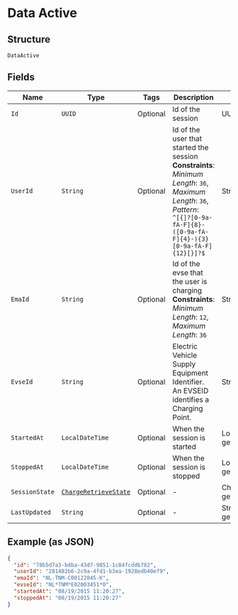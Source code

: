 
# Data Active

## Structure

`DataActive`

## Fields

| Name | Type | Tags | Description | Getter | Setter |
|  --- | --- | --- | --- | --- | --- |
| `Id` | `UUID` | Optional | Id of the session | UUID getId() | setId(UUID id) |
| `UserId` | `String` | Optional | Id of the user that started the session<br>**Constraints**: *Minimum Length*: `36`, *Maximum Length*: `36`, *Pattern*: `^[{]?[0-9a-fA-F]{8}-([0-9a-fA-F]{4}-){3}[0-9a-fA-F]{12}[}]?$` | String getUserId() | setUserId(String userId) |
| `EmaId` | `String` | Optional | Id of the evse that the user is charging<br>**Constraints**: *Minimum Length*: `12`, *Maximum Length*: `36` | String getEmaId() | setEmaId(String emaId) |
| `EvseId` | `String` | Optional | Electric Vehicle Supply Equipment Identifier. An EVSEID identifies a Charging Point. | String getEvseId() | setEvseId(String evseId) |
| `StartedAt` | `LocalDateTime` | Optional | When the session is started | LocalDateTime getStartedAt() | setStartedAt(LocalDateTime startedAt) |
| `StoppedAt` | `LocalDateTime` | Optional | When the session is stopped | LocalDateTime getStoppedAt() | setStoppedAt(LocalDateTime stoppedAt) |
| `SessionState` | [`ChargeRetrieveState`](../../doc/models/charge-retrieve-state.md) | Optional | - | ChargeRetrieveState getSessionState() | setSessionState(ChargeRetrieveState sessionState) |
| `LastUpdated` | `String` | Optional | - | String getLastUpdated() | setLastUpdated(String lastUpdated) |

## Example (as JSON)

```json
{
  "id": "78b5d7a3-bdba-43d7-9851-1c84fcddb782",
  "userId": "281482b6-2c9a-4fd1-b3ea-1928edb40ef9",
  "emaId": "NL-TNM-C00122045-K",
  "evseId": "NL*TNM*E02003451*0",
  "startedAt": "08/19/2015 11:20:27",
  "stoppedAt": "08/19/2015 11:20:27"
}
```

